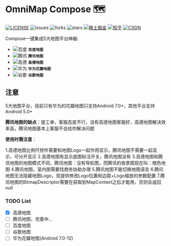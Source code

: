OmniMap Compose 🗺
===============
<a href="https://github.com/TheMelody/OmniMap-Compose/blob/main/LICENSE"><img alt="LICENSE" src="https://img.shields.io/github/license/TheMelody/OmniMap-Compose"/></a>  <img alt="issues" src="https://img.shields.io/github/issues/TheMelody/OmniMap-Compose?color=important"/>  <img alt="forks" src="https://img.shields.io/github/forks/TheMelody/OmniMap-Compose?color=blueviolet"/>  <img alt="stars" src="https://img.shields.io/github/stars/TheMelody/OmniMap-Compose?color=success"/>  <a href="https://juejin.cn/user/8451824316670/posts"><img alt="稀土掘金" src="https://img.shields.io/badge/%E7%A8%80%E5%9C%9F%E6%8E%98%E9%87%91-354-green?labelColor=%231e80FF&color=black" ></a>  <a href="https://www.zhihu.com/people/fq_halifax"><img src="https://img.shields.io/badge/dynamic/json?color=282c34&amp;labelColor=0084ff&amp;label=%E7%9F%A5%E4%B9%8E%E5%85%B3%E6%B3%A8&amp;query=%24.data.totalSubs&amp;url=https%3A%2F%2Fapi.spencerwoo.com%2Fsubstats%2F%3Fsource%3Dzhihu%26queryKey%3Dfq_halifax&amp;longCache=true" alt="知乎"></a>  <a href="https://blog.csdn.net/logicsboy"><img src="https://img.shields.io/badge/CSDN-1k+-red?labelColor=%231e80FF&color=black" alt="CSDN"></a>

Compose一键集成5大地图平台神器:
- ![百度](https://via.placeholder.com/15/4e6ef2/4e6ef2.png) **`百度地图`**
- ![腾讯](https://via.placeholder.com/15/E69B19/E69B19.png) **`腾讯地图`**
- ![高德](https://via.placeholder.com/15/f03c15/f03c15.png) **`高德地图`**
- ![华为](https://via.placeholder.com/15/1589F0/1589F0.png) **`华为花瓣地图`**
- ![谷歌](https://via.placeholder.com/15/1589F0/1589F0.png) **`谷歌地图`**


## 注意
5大地图平台，目前只有华为的花瓣地图只支持Android 7.0+，其他平台支持Android 5.0+

**腾讯地图的缺点**：提工单，客服态度不行，没有高德地图客服好，高德地图解决效率高，腾讯地图基本上客服不会给你解决问题

**使用时需注意**：

1.高德地图比例尺控件需要和地图Logo一起作用显示，腾讯地图不需要一起显示，可分开显示
2.高德地图有显示底图标注开关，腾讯地图没有
3.高德地图和腾讯地图的地图模式不同，腾讯地图：没有导航图，而腾讯的夜景图现在叫：暗色地图
4.腾讯地图，室内图需要找商务协助办理
5.腾讯地图不能切换地图语言
6.腾讯地图无法隐藏地图Logo，现提供修改Logo位置和边距+Logo缩放的参数配置
7.腾讯地图的BitmapDescriptor需要在获取到MapContext之后才能用，否则会返回null



### TODO List

- [x] 高德地图
- [ ] 腾讯地图，完善中...
- [ ] 百度地图
- [ ] 谷歌地图
- [ ] 华为花瓣地图(Android 7.0-12)
